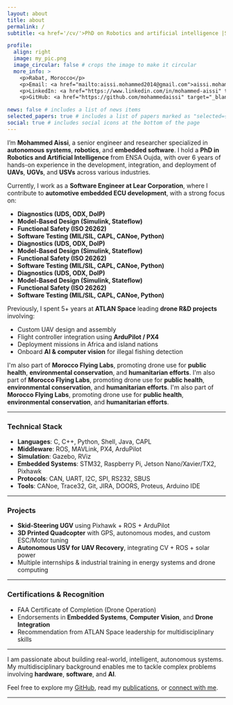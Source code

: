 ```yaml
---
layout: about
title: about
permalink: /
subtitle: <a href='/cv/'>PhD on Robotics and artificial intelligence |Senior R&D, integration & deployment | Engineer on Automotive software | Computer vision | ROS | Drones pilote</a>.

profile:
  align: right
  image: my_pic.png
  image_circular: false # crops the image to make it circular
  more_info: >
    <p>Rabat, Morocco</p>
    <p>Email: <a href="mailto:aissi.mohammed2014@gmail.com">aissi.mohammed2014@gmail.com</a></p>
    <p>LinkedIn: <a href="https://www.linkedin.com/in/mohammed-aissi" target="_blank">linkedin.com/in/mohammed-aissi</a></p>
    <p>GitHub: <a href="https://github.com/mohammedaissi" target="_blank">github.com/mohammedaissi</a></p>

news: false # includes a list of news items
selected_papers: true # includes a list of papers marked as "selected={true}"
social: true # includes social icons at the bottom of the page
---
```


I’m **Mohammed Aissi**, a senior engineer and researcher specialized in **autonomous systems**, **robotics**, and **embedded software**. I hold a **PhD in Robotics and Artificial Intelligence** from ENSA Oujda, with over 6 years of hands-on experience in the development, integration, and deployment of **UAVs**, **UGVs**, and **USVs** across various industries.

Currently, I work as a **Software Engineer at Lear Corporation**, where I contribute to **automotive embedded ECU development**, with a strong focus on:
- **Diagnostics (UDS, ODX, DoIP)**
- **Model-Based Design (Simulink, Stateflow)**
- **Functional Safety (ISO 26262)**
- **Software Testing (MIL/SIL, CAPL, CANoe, Python)**
- **Diagnostics (UDS, ODX, DoIP)**
- **Model-Based Design (Simulink, Stateflow)**
- **Functional Safety (ISO 26262)**
- **Software Testing (MIL/SIL, CAPL, CANoe, Python)**
- **Diagnostics (UDS, ODX, DoIP)**
- **Model-Based Design (Simulink, Stateflow)**
- **Functional Safety (ISO 26262)**
- **Software Testing (MIL/SIL, CAPL, CANoe, Python)**

Previously, I spent 5+ years at **ATLAN Space** leading **drone R&D projects** involving:
- Custom UAV design and assembly
- Flight controller integration using **ArduPilot / PX4**
- Deployment missions in Africa and island nations
- Onboard **AI & computer vision** for illegal fishing detection

I'm also part of **Morocco Flying Labs**, promoting drone use for **public health**, **environmental conservation**, and **humanitarian efforts**. I'm also part of **Morocco Flying Labs**, promoting drone use for **public health**, **environmental conservation**, and **humanitarian efforts**. I'm also part of **Morocco Flying Labs**, promoting drone use for **public health**, **environmental conservation**, and **humanitarian efforts**.



---
### Technical Stack
- **Languages**: C, C++, Python, Shell, Java, CAPL
- **Middleware**: ROS, MAVLink, PX4, ArduPilot
- **Simulation**: Gazebo, RViz
- **Embedded Systems**: STM32, Raspberry Pi, Jetson Nano/Xavier/TX2, Pixhawk
- **Protocols**: CAN, UART, I2C, SPI, RS232, SBUS
- **Tools**: CANoe, Trace32, Git, JIRA, DOORS, Proteus, Arduino IDE

---

### Projects
- **Skid-Steering UGV** using Pixhawk + ROS + ArduPilot
- **3D Printed Quadcopter** with GPS, autonomous modes, and custom ESC/Motor tuning
- **Autonomous USV for UAV Recovery**, integrating CV + ROS + solar power
- Multiple internships & industrial training in energy systems and drone computing

---

### Certifications & Recognition
- FAA Certificate of Completion (Drone Operation)
- Endorsements in **Embedded Systems**, **Computer Vision**, and **Drone Integration**
- Recommendation from ATLAN Space leadership for multidisciplinary skills

---

I am passionate about building real-world, intelligent, autonomous systems. My multidisciplinary background enables me to tackle complex problems involving **hardware**, **software**, and **AI**.

Feel free to explore my [GitHub](https://github.com/mohammedaissi), read my [publications](/publications/), or [connect with me](mailto:aissi.mohammed2014@gmail.com).

---
